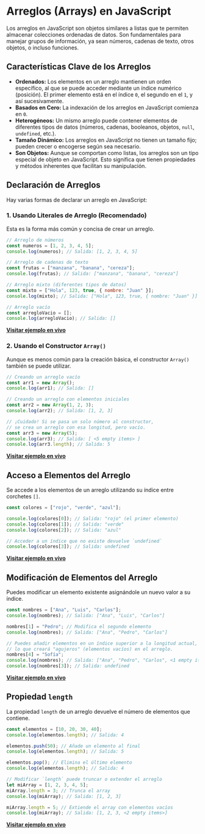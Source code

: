 # Arreglos (Arrays) en JavaScript

Los arreglos en JavaScript son objetos similares a listas que te permiten almacenar colecciones ordenadas de datos. Son fundamentales para manejar grupos de información, ya sean números, cadenas de texto, otros objetos, o incluso funciones.

## Características Clave de los Arreglos

* **Ordenados:** Los elementos en un arreglo mantienen un orden específico, al que se puede acceder mediante un índice numérico (posición). El primer elemento está en el índice `0`, el segundo en el `1`, y así sucesivamente.
* **Basados en Cero:** La indexación de los arreglos en JavaScript comienza en `0`.
* **Heterogéneos:** Un mismo arreglo puede contener elementos de diferentes tipos de datos (números, cadenas, booleanos, objetos, `null`, `undefined`, etc.).
* **Tamaño Dinámico:** Los arreglos en JavaScript no tienen un tamaño fijo; pueden crecer o encogerse según sea necesario.
* **Son Objetos:** Aunque se comportan como listas, los arreglos son un tipo especial de objeto en JavaScript. Esto significa que tienen propiedades y métodos inherentes que facilitan su manipulación.

## Declaración de Arreglos

Hay varias formas de declarar un arreglo en JavaScript:

### 1. Usando Literales de Arreglo (Recomendado)

Esta es la forma más común y concisa de crear un arreglo.

```javascript
// Arreglo de números
const numeros = [1, 2, 3, 4, 5];
console.log(numeros); // Salida: [1, 2, 3, 4, 5]

// Arreglo de cadenas de texto
const frutas = ["manzana", "banana", "cereza"];
console.log(frutas); // Salida: ["manzana", "banana", "cereza"]

// Arreglo mixto (diferentes tipos de datos)
const mixto = ["Hola", 123, true, { nombre: "Juan" }];
console.log(mixto); // Salida: ["Hola", 123, true, { nombre: "Juan" }]

// Arreglo vacío
const arregloVacio = [];
console.log(arregloVacio); // Salida: []
```

**[Visitar ejemplo en vivo](https://playcode.io/2444007)**

### 2. Usando el Constructor `Array()`

Aunque es menos común para la creación básica, el constructor `Array()` también se puede utilizar.

```javascript
// Creando un arreglo vacío
const arr1 = new Array();
console.log(arr1); // Salida: []

// Creando un arreglo con elementos iniciales
const arr2 = new Array(1, 2, 3);
console.log(arr2); // Salida: [1, 2, 3]

// ¡Cuidado! Si se pasa un solo número al constructor,
// se crea un arreglo con esa longitud, pero vacío.
const arr3 = new Array(5);
console.log(arr3); // Salida: [ <5 empty items> ]
console.log(arr3.length); // Salida: 5
```

**[Visitar ejemplo en vivo](https://playcode.io/2444009)**

## Acceso a Elementos del Arreglo

Se accede a los elementos de un arreglo utilizando su índice entre corchetes `[]`.

```javascript
const colores = ["rojo", "verde", "azul"];

console.log(colores[0]); // Salida: "rojo" (el primer elemento)
console.log(colores[1]); // Salida: "verde"
console.log(colores[2]); // Salida: "azul"

// Acceder a un índice que no existe devuelve `undefined`
console.log(colores[3]); // Salida: undefined
```

**[Visitar ejemplo en vivo](https://playcode.io/2444012)**

## Modificación de Elementos del Arreglo

Puedes modificar un elemento existente asignándole un nuevo valor a su índice.

```javascript
const nombres = ["Ana", "Luis", "Carlos"];
console.log(nombres); // Salida: ["Ana", "Luis", "Carlos"]

nombres[1] = "Pedro"; // Modifica el segundo elemento
console.log(nombres); // Salida: ["Ana", "Pedro", "Carlos"]

// Puedes añadir elementos en un índice superior a la longitud actual,
// lo que creará "agujeros" (elementos vacíos) en el arreglo.
nombres[4] = "Sofía";
console.log(nombres); // Salida: ["Ana", "Pedro", "Carlos", <1 empty item | elemento vacío>, "Sofía"]
console.log(nombres[3]); // Salida: undefined
```

**[Visitar ejemplo en vivo](https://playcode.io/2444014)**

## Propiedad `length`

La propiedad `length` de un arreglo devuelve el número de elementos que contiene.

```javascript
const elementos = [10, 20, 30, 40];
console.log(elementos.length); // Salida: 4

elementos.push(50); // Añade un elemento al final
console.log(elementos.length); // Salida: 5

elementos.pop(); // Elimina el último elemento
console.log(elementos.length); // Salida: 4

// Modificar `length` puede truncar o extender el arreglo
let miArray = [1, 2, 3, 4, 5];
miArray.length = 3; // Trunca el array
console.log(miArray); // Salida: [1, 2, 3]

miArray.length = 5; // Extiende el array con elementos vacíos
console.log(miArray); // Salida: [1, 2, 3, <2 empty items>]
```

**[Visitar ejemplo en vivo](https://playcode.io/2444015)**